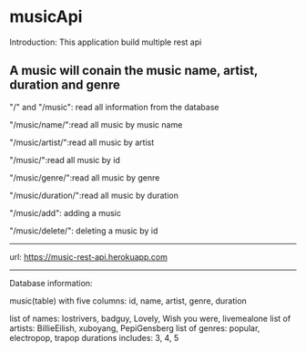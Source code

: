 # musicApi
Introduction: This application build multiple rest api 

A music will conain the music name, artist, duration and genre
----------

"/" and "/music": read all information from the database

"/music/name/<name>":read all music by music name
  
"/music/artist/<artist>":read all music by artist
  
"/music/<id>":read all music by id
  
"/music/genre/<genre>":read all music by genre
  
"/music/duration/<duration>":read all music by duration
  
"/music/add": adding a music

"/music/delete/<id>": deleting a music by id 
  
  
-------
url: https://music-rest-api.herokuapp.com

------
Database information:  

music(table) with five columns: id, name, artist, genre, duration

list of names: lostrivers, badguy, Lovely, Wish you were, livemealone
list of artists: BillieEilish, xuboyang, PepiGensberg
list of genres: popular, electropop, trapop
durations includes: 3, 4, 5
